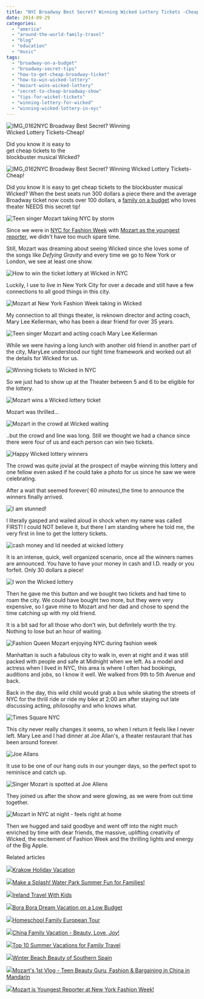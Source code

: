 ```yaml
---
title: "NYC Broadway Best Secret? Winning Wicked Lottery Tickets -Cheap!"
date: 2014-09-29
categories: 
  - "america"
  - "around-the-world-family-travel"
  - "blog"
  - "education"
  - "music"
tags: 
  - "broadway-on-a-budget"
  - "broadway-secret-tips"
  - "how-to-get-cheap-broadway-ticket"
  - "how-to-win-wicked-lottery"
  - "mozart-wins-wicked-lottery"
  - "secret-to-cheap-broadway-show"
  - "tips-for-wicket-tickets"
  - "winning-lottery-for-wicked"
  - "winning-wicked-lottery-in-nyc"
---
```


![IMG_0162](https://pub-ac94b3f306b24c0dba4238943c97f2e1.r2.dev/6a00e5502a9507883301b7c6e5cb2d970b.jpg)NYC Broadway Best Secret? Winning  
Wicked Lottery Tickets-Cheap!  
  
Did you know it is easy to  
get cheap tickets to the  
blockbuster musical Wicked?

<!--more-->  
![IMG_0162NYC Broadway Best Secret? Winning Wicked Lottery Tickets-Cheap!](https://pub-ac94b3f306b24c0dba4238943c97f2e1.r2.dev/6a00e5502a9507883301b7c6e950b7970b.png)  
  
Did you know it is easy to get cheap tickets to the blockbuster musical Wicked? When the best seats run 300 dollars a piece there and the average Broadway ticket now costs over 100 dollars, a [family on a budget](http://soultravelers3new.local/2013/02/minimalist-family-frugal-tip-omg.html "frugal famiily tips") who loves theater NEEDS this secret tip!  
  
![Teen singer Mozart taking NYC by storm](https://pub-ac94b3f306b24c0dba4238943c97f2e1.r2.dev/6a00e5502a9507883301b8d0735a83970c.png)  
  
Since we were in [NYC for Fashion Week](http://soultravelers3new.local/2014/09/mozarts-adventures-during-new-york-fashion-week.html "New York Fashion Week with teen singer Mozart") with [Mozart as the youngest reporter](http://soultravelers3new.local/2014/09/mozart-is-youngest-reporter-at-new-york-fashion-week.html "Beautiful teen singer Mozart was youngest reporter at Fashion Week"), we didn't have too much spare time.  
  
Still, Mozart was dreaming about seeing Wicked since she loves some of the songs like _Defying Gravity_ and every time we go to New York or London, we see at least one show.  
  
![How to win the ticket lottery at Wicked in NYC](https://pub-ac94b3f306b24c0dba4238943c97f2e1.r2.dev/6a00e5502a9507883301b8d0735a9f970c.png)  
  
Luckily, I use to live in New York City for over a decade and still have a few connections to all good things in this city.  
  
![Mozart at New York Fashion Week taking in Wicked](https://pub-ac94b3f306b24c0dba4238943c97f2e1.r2.dev/6a00e5502a9507883301b7c6e950e8970b.png)  
  
My connection to all things theater, is reknown director and acting coach, Mary Lee Kellerman, who has been a dear friend for over 35 years.  
  
![Teen singer Mozart and acting coach Mary Lee Kellerman](https://pub-ac94b3f306b24c0dba4238943c97f2e1.r2.dev/6a00e5502a9507883301b7c6e950eb970b.png)  
  
While we were having a long lunch with another old friend in another part of the city, MaryLee understood our tight time framework and worked out all the details for Wicked for us.  
  
![Winning tickets to Wicked in NYC](https://pub-ac94b3f306b24c0dba4238943c97f2e1.r2.dev/6a00e5502a9507883301b8d0735abf970c.png)  
  
So we just had to show up at the Theater between 5 and 6 to be eligible for the lottery.  
  
![Mozart wins a Wicked lottery ticket](https://pub-ac94b3f306b24c0dba4238943c97f2e1.r2.dev/6a00e5502a9507883301b7c6e95108970b.png)  
  
Mozart was thrilled...  
  
![Mozart in the crowd at Wicked waiting](https://pub-ac94b3f306b24c0dba4238943c97f2e1.r2.dev/6a00e5502a9507883301b7c6e95120970b.png)  
  
..but the crowd and line was long. Still we thought we had a chance since there were four of us and each person can win two tickets.  
  
![Happy Wicked lottery winners](https://pub-ac94b3f306b24c0dba4238943c97f2e1.r2.dev/6a00e5502a9507883301b7c6e9512b970b.png)  
  
The crowd was quite jovial at the prospect of maybe winning this lottery and one fellow even asked if he could take a photo for us since he saw we were celebrating.  
  
After a wait that seemed forever( 60 minutes),the time to announce the winners finally arrived.  
  
![I am stunned!](https://pub-ac94b3f306b24c0dba4238943c97f2e1.r2.dev/6a00e5502a9507883301b8d0735aff970c.png)  
  
I literally gasped and wailed aloud in shock when my name was called FIRST! I could NOT believe it, but there I am standing where he told me, the very first in line to get the lottery tickets.  
  
![cash money and Id needed at wicked lottery](https://pub-ac94b3f306b24c0dba4238943c97f2e1.r2.dev/6a00e5502a9507883301b8d0735b12970c.png)  
  
It is an intense, quick, well organized scenario, once all the winners names are announced. You have to have your money in cash and I.D. ready or you forfeit. Only 30 dollars a piece!  
  
![I won the Wicked lottery](https://pub-ac94b3f306b24c0dba4238943c97f2e1.r2.dev/6a00e5502a9507883301bb078e7ec1970d.png)  
  
Then he gave me this button and we bought two tickets and had time to roam the city. We could have bought two more, but they were very expensive, so I gave mine to Mozart and her dad and chose to spend the time catching up with my old friend.  
  
It is a bit sad for all those who don't win, but definitely worth the try. Nothing to lose but an hour of waiting.  
  
![Fashion Queen Mozart enjoying NYC during fashion week](https://pub-ac94b3f306b24c0dba4238943c97f2e1.r2.dev/6a00e5502a9507883301bb078e7ece970d.png)  
  
Manhattan is such a fabulous city to walk in, even at night and it was still packed with people and safe at Midnight when we left. As a model and actress when I lived in NYC, this area is where I often had bookings, auditions and jobs, so I know it well. We walked from 9th to 5th Avenue and back.  
  
Back in the day, this wild child would grab a bus while skating the streets of NYC for the thrill ride or ride my bike at 2;00 am after staying out late discussing acting, philosophy and who knows what.  
  
![Times Square NYC](https://pub-ac94b3f306b24c0dba4238943c97f2e1.r2.dev/6a00e5502a9507883301b7c6e95168970b.png)  
  
This city never really changes it seems, so when I return it feels like I never left. Mary Lee and I had dinner at Joe Allan's, a theater restaurant that has been around forever.  
  
![Joe Allans ](https://pub-ac94b3f306b24c0dba4238943c97f2e1.r2.dev/6a00e5502a9507883301bb078e7ee3970d.png)  
  
It use to be one of our hang outs in our younger days, so the perfect spot to reminisce and catch up.  
  
![Singer Mozart is spotted at Joe Allens](https://pub-ac94b3f306b24c0dba4238943c97f2e1.r2.dev/6a00e5502a9507883301b7c6e9518b970b.png)  
  
They joined us after the show and were glowing, as we were from out time together.  
  
![Mozart in NYC at night - feels right at home](https://pub-ac94b3f306b24c0dba4238943c97f2e1.r2.dev/6a00e5502a9507883301bb078e7f06970d.png)  
  
Then we hugged and said goodbye and went off into the night much enriched by time with dear friends, the massive, uplifting creativity of Wicked, the excitement of Fashion Week and the thrilling lights and energy of the Big Apple.

Related articles

[![](http://i.zemanta.com/102070393_80_80.jpg)](http://soultravelers3new.local/2012/07/krakow-holiday-vacation.html)[Krakow Holiday Vacation](http://soultravelers3new.local/2012/07/krakow-holiday-vacation.html)

[![](http://i.zemanta.com/291439905_80_80.jpg)](http://soultravelers3new.local/2014/08/make-a-splash-water-park-summer-fun-for-families.html)[Make a Splash! Water Park Summer Fun for Families!](http://soultravelers3new.local/2014/08/make-a-splash-water-park-summer-fun-for-families.html)

[![](http://i.zemanta.com/157055767_80_80.jpg)](http://soultravelers3new.local/2013/04/ireland-travel-with-kids.html)[Ireland Travel With Kids](http://soultravelers3new.local/2013/04/ireland-travel-with-kids.html)

[![](http://i.zemanta.com/264138071_80_80.jpg)](http://soultravelers3new.local/2014/04/bora-bora-dream-vacation-on-a-low-budget.html)[Bora Bora Dream Vacation on a Low Budget](http://soultravelers3new.local/2014/04/bora-bora-dream-vacation-on-a-low-budget.html)

[![](http://i.zemanta.com/253943088_80_80.jpg)](http://soultravelers3new.local/2014/03/homeschool-family-european-tour.html)[Homeschool Family European Tour](http://soultravelers3new.local/2014/03/homeschool-family-european-tour.html)

[![](http://i.zemanta.com/132518557_80_80.jpg)](http://soultravelers3new.local/2012/12/china-family-vacation-beauty-love-joy-.html)[China Family Vacation - Beauty, Love, Joy!](http://soultravelers3new.local/2012/12/china-family-vacation-beauty-love-joy-.html)

[![](http://i.zemanta.com/277908180_80_80.jpg)](http://soultravelers3new.local/2014/06/top-10-summer-vacations-for-family-travel-.html)[Top 10 Summer Vacations for Family Travel](http://soultravelers3new.local/2014/06/top-10-summer-vacations-for-family-travel-.html)

[![](http://i.zemanta.com/122660819_80_80.jpg)](http://soultravelers3new.local/2012/11/winter-beach-beauty-of-southern-spain.html)[Winter Beach Beauty of Southern Spain](http://soultravelers3new.local/2012/11/winter-beach-beauty-of-southern-spain.html)

[![](http://i.zemanta.com/292621390_80_80.jpg)](http://soultravelers3new.local/2014/08/mozarts-1st-vlog-teen-beauty-guru-fashion-bargaining-in-china-in-mandarin.html)[Mozart's 1st Vlog - Teen Beauty Guru, Fashion & Bargaining in China in Mandarin](http://soultravelers3new.local/2014/08/mozarts-1st-vlog-teen-beauty-guru-fashion-bargaining-in-china-in-mandarin.html)

[![](http://i.zemanta.com/296115506_80_80.jpg)](http://soultravelers3new.local/2014/09/mozart-is-youngest-reporter-at-new-york-fashion-week.html)[Mozart is Youngest Reporter at New York Fashion Week!](http://soultravelers3new.local/2014/09/mozart-is-youngest-reporter-at-new-york-fashion-week.html)
